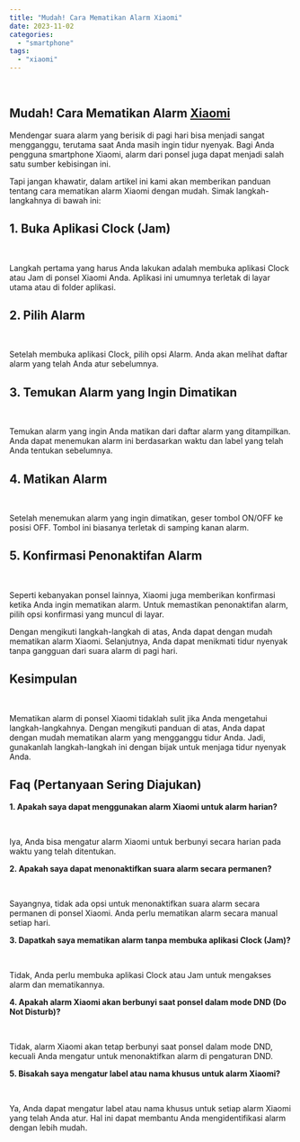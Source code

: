 ```yaml
---
title: "Mudah! Cara Mematikan Alarm Xiaomi"
date: 2023-11-02
categories: 
  - "smartphone"
tags: 
  - "xiaomi"
---
```


 

## Mudah! Cara Mematikan Alarm [Xiaomi](https://ajiekusumadhany.com/gadget/smartphone/xiaomi/)

Mendengar suara alarm yang berisik di pagi hari bisa menjadi sangat mengganggu, terutama saat Anda masih ingin tidur nyenyak. Bagi Anda pengguna smartphone Xiaomi, alarm dari ponsel juga dapat menjadi salah satu sumber kebisingan ini.

Tapi jangan khawatir, dalam artikel ini kami akan memberikan panduan tentang cara mematikan alarm Xiaomi dengan mudah. Simak langkah-langkahnya di bawah ini:

## 1\. Buka Aplikasi Clock (Jam)

 

Langkah pertama yang harus Anda lakukan adalah membuka aplikasi Clock atau Jam di ponsel Xiaomi Anda. Aplikasi ini umumnya terletak di layar utama atau di folder aplikasi.

## 2\. Pilih Alarm

 

Setelah membuka aplikasi Clock, pilih opsi Alarm. Anda akan melihat daftar alarm yang telah Anda atur sebelumnya.

## 3\. Temukan Alarm yang Ingin Dimatikan

 

Temukan alarm yang ingin Anda matikan dari daftar alarm yang ditampilkan. Anda dapat menemukan alarm ini berdasarkan waktu dan label yang telah Anda tentukan sebelumnya.

## 4\. Matikan Alarm

 

Setelah menemukan alarm yang ingin dimatikan, geser tombol ON/OFF ke posisi OFF. Tombol ini biasanya terletak di samping kanan alarm.

## 5\. Konfirmasi Penonaktifan Alarm

 

Seperti kebanyakan ponsel lainnya, Xiaomi juga memberikan konfirmasi ketika Anda ingin mematikan alarm. Untuk memastikan penonaktifan alarm, pilih opsi konfirmasi yang muncul di layar.

Dengan mengikuti langkah-langkah di atas, Anda dapat dengan mudah mematikan alarm Xiaomi. Selanjutnya, Anda dapat menikmati tidur nyenyak tanpa gangguan dari suara alarm di pagi hari.

## Kesimpulan

 

Mematikan alarm di ponsel Xiaomi tidaklah sulit jika Anda mengetahui langkah-langkahnya. Dengan mengikuti panduan di atas, Anda dapat dengan mudah mematikan alarm yang mengganggu tidur Anda. Jadi, gunakanlah langkah-langkah ini dengan bijak untuk menjaga tidur nyenyak Anda.

## Faq (Pertanyaan Sering Diajukan)

**1\. Apakah saya dapat menggunakan alarm Xiaomi untuk alarm harian?**

 

Iya, Anda bisa mengatur alarm Xiaomi untuk berbunyi secara harian pada waktu yang telah ditentukan.

**2\. Apakah saya dapat menonaktifkan suara alarm secara permanen?**

 

Sayangnya, tidak ada opsi untuk menonaktifkan suara alarm secara permanen di ponsel Xiaomi. Anda perlu mematikan alarm secara manual setiap hari.

**3\. Dapatkah saya mematikan alarm tanpa membuka aplikasi Clock (Jam)?**

 

Tidak, Anda perlu membuka aplikasi Clock atau Jam untuk mengakses alarm dan mematikannya.

**4\. Apakah alarm Xiaomi akan berbunyi saat ponsel dalam mode DND (Do Not Disturb)?**

 

Tidak, alarm Xiaomi akan tetap berbunyi saat ponsel dalam mode DND, kecuali Anda mengatur untuk menonaktifkan alarm di pengaturan DND.

**5\. Bisakah saya mengatur label atau nama khusus untuk alarm Xiaomi?**

 

Ya, Anda dapat mengatur label atau nama khusus untuk setiap alarm Xiaomi yang telah Anda atur. Hal ini dapat membantu Anda mengidentifikasi alarm dengan lebih mudah.
